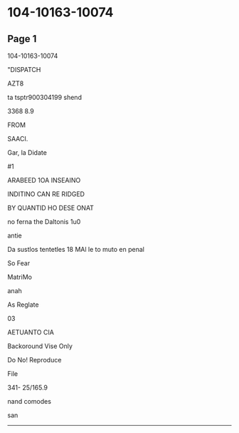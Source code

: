 # 104-10163-10074

## Page 1

104-10163-10074

"DISPATCH

AZT8

ta tsptr900304199 shend

3368 8.9

FROM

SAACI.

Gar, la Didate

#1

ARABEED 1OA INSEAINO

INDITINO CAN RE RIDGED

BY QUANTID HO DESE ONAT

no ferna the Daltonis 1u0

antie

Da sustlos tentetles 18 MAl le to muto en penal

So Fear

MatriMo

anah

As Reglate

03

AETUANTO CIA

Backoround Vise Only

Do No! Reproduce

File

341- 25/165.9

nand comodes

san

---

